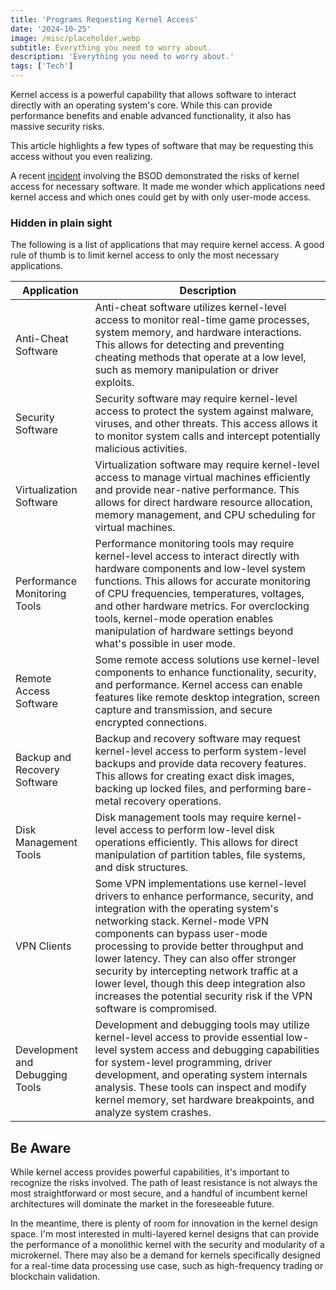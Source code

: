 ```yaml
---
title: 'Programs Requesting Kernel Access'
date: '2024-10-25'
image: /misc/placeholder.webp
subtitle: Everything you need to worry about.
description: 'Everything you need to worry about.'
tags: ['Tech']
---
```


<style jsx>{`
 .prose a {
    text-decoration: underline;
    color: var(--color-accent);
 }
 .prose ol {
    list-style-type: decimal;
    margin-left: 2em; /* Adjust as needed for indentation */
    padding-left: 0.5em; /* Add padding if needed */
 }
 .prose ol li {
    margin-bottom: 0.5em;
    color: var(--color-text-primary);
    line-height: 1.5; /* Adjust line height for better readability */
 }
`}</style>

<div class="tldr-section">

Kernel access is a powerful capability that allows software to interact directly with an operating system's core. While this can provide performance benefits and enable advanced functionality, it also has massive security risks. 

This article highlights a few types of software that may be requesting this access without you even realizing.

</div>

A recent [incident](/writing/a-simple-operating-system) involving the BSOD demonstrated the risks of kernel access for necessary software. It made me wonder which applications need kernel access and which ones could get by with only user-mode access.

### Hidden in plain sight

The following is a list of applications that may require kernel access. A good rule of thumb is to limit kernel access to only the most necessary applications.

| Application | Description |
|------------|-------------|
| Anti-Cheat Software | Anti-cheat software utilizes kernel-level access to monitor real-time game processes, system memory, and hardware interactions. This allows for detecting and preventing cheating methods that operate at a low level, such as memory manipulation or driver exploits. |
| Security Software | Security software may require kernel-level access to protect the system against malware, viruses, and other threats. This access allows it to monitor system calls and intercept potentially malicious activities. |
| Virtualization Software | Virtualization software may require kernel-level access to manage virtual machines efficiently and provide near-native performance. This allows for direct hardware resource allocation, memory management, and CPU scheduling for virtual machines. |
| Performance Monitoring Tools | Performance monitoring tools may require kernel-level access to interact directly with hardware components and low-level system functions. This allows for accurate monitoring of CPU frequencies, temperatures, voltages, and other hardware metrics. For overclocking tools, kernel-mode operation enables manipulation of hardware settings beyond what's possible in user mode. |
| Remote Access Software | Some remote access solutions use kernel-level components to enhance functionality, security, and performance. Kernel access can enable features like remote desktop integration, screen capture and transmission, and secure encrypted connections. |
| Backup and Recovery Software | Backup and recovery software may request kernel-level access to perform system-level backups and provide data recovery features. This allows for creating exact disk images, backing up locked files, and performing bare-metal recovery operations. |
| Disk Management Tools | Disk management tools may require kernel-level access to perform low-level disk operations efficiently. This allows for direct manipulation of partition tables, file systems, and disk structures. |
| VPN Clients | Some VPN implementations use kernel-level drivers to enhance performance, security, and integration with the operating system's networking stack. Kernel-mode VPN components can bypass user-mode processing to provide better throughput and lower latency. They can also offer stronger security by intercepting network traffic at a lower level, though this deep integration also increases the potential security risk if the VPN software is compromised. |
| Development and Debugging Tools | Development and debugging tools may utilize kernel-level access to provide essential low-level system access and debugging capabilities for system-level programming, driver development, and operating system internals analysis. These tools can inspect and modify kernel memory, set hardware breakpoints, and analyze system crashes. |

## Be Aware

While kernel access provides powerful capabilities, it's important to recognize the risks involved. The path of least resistance is not always the most straightforward or most secure, and a handful of incumbent kernel architectures will dominate the market in the foreseeable future.

In the meantime, there is plenty of room for innovation in the kernel design space. I'm most interested in multi-layered kernel designs that can provide the performance of a monolithic kernel with the security and modularity of a microkernel. There may also be a demand for kernels specifically designed for a real-time data processing use case, such as high-frequency trading or blockchain validation.
